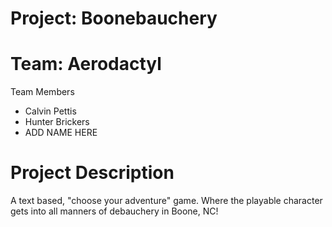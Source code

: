 # Project: Boonebauchery
# Team: Aerodactyl

Team Members
* Calvin Pettis
* Hunter Brickers
* ADD NAME HERE

# Project Description

A text based, "choose your adventure" game. Where the playable character gets into all manners of debauchery in Boone, NC!
